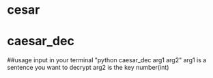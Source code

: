 # cesar
# caesar_dec

##usage
	input in your terminal "python caesar_dec arg1 arg2"
	arg1 is a sentence you want to decrypt
	arg2 is the key number(int)
